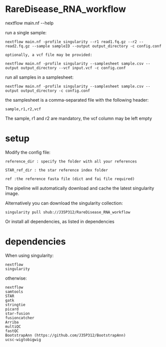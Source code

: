 # RareDisease_RNA_workflow

nextflow main.nf --help

run a single sample:

	nextflow main.nf -profile singularity --r1 read1.fq.gz --r2 --read2.fq.gz --sample sampleID --output output_directory -c config.conf

	optionally, a vcf file may be provided:
	
	nextflow main.nf -profile singularity --samplesheet sample.csv --output output_directory --vcf input.vcf -c config.conf


run all samples in a samplesheet:

	nextflow main.nf -profile singularity --samplesheet sample.csv --output output_directory -c config.conf

the samplesheet is a comma-separated file with the following header:

	sample,r1,r2,vcf

The sample, r1 and r2 are mandatory, the vcf column may be left empty	

# setup
Modify the config file:

    reference_dir : specify the folder with all your references 

	STAR_ref_dir : the star reference index folder

	ref :the reference fasta file (dict and fai file required)

The pipeline will automatically download and cache the latest singularity image. 

Alternatively you can download the singularity collection:

	singularity pull shub://J35P312/RareDisease_RNA_workflow

Or install all dependencies, as listed in dependencies

# dependencies
When using singularity:

	nextflow
	singularity

otherwise:

	nextflow
	samtools
	STAR
	gatk
	stringtie
	picard
	star-fusion
	fusioncatcher
	Arriba	
	multiQC
	fastQC
    BootstrapAnn (https://github.com/J35P312/BootstrapAnn)
    ucsc-wigtobigwig

